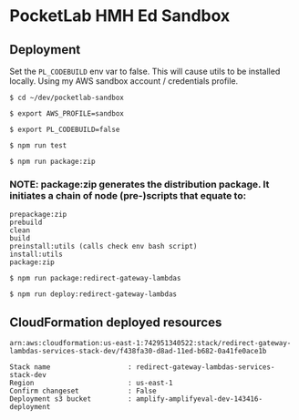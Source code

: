 # PocketLab HMH Ed Sandbox
## Deployment ##
Set the `PL_CODEBUILD` env var to false. This will cause utils to be installed locally.
Using my AWS sandbox account / credentials profile.

`$ cd ~/dev/pocketlab-sandbox`

`$ export AWS_PROFILE=sandbox`

`$ export PL_CODEBUILD=false`

`$ npm run test`

`$ npm run package:zip`

### NOTE: package:zip generates the distribution package. It initiates a chain of node (pre-)scripts that equate to: ###
    prepackage:zip
    prebuild
    clean
    build
    preinstall:utils (calls check env bash script)
    install:utils
    package:zip

`$ npm run package:redirect-gateway-lambdas`

`$ npm run deploy:redirect-gateway-lambdas`

## CloudFormation deployed resources ##
`arn:aws:cloudformation:us-east-1:742951340522:stack/redirect-gateway-lambdas-services-stack-dev/f438fa30-d8ad-11ed-b682-0a41fe0ace1b`

    Stack name                   : redirect-gateway-lambdas-services-stack-dev
    Region                       : us-east-1
    Confirm changeset            : False
    Deployment s3 bucket         : amplify-amplifyeval-dev-143416-deployment
